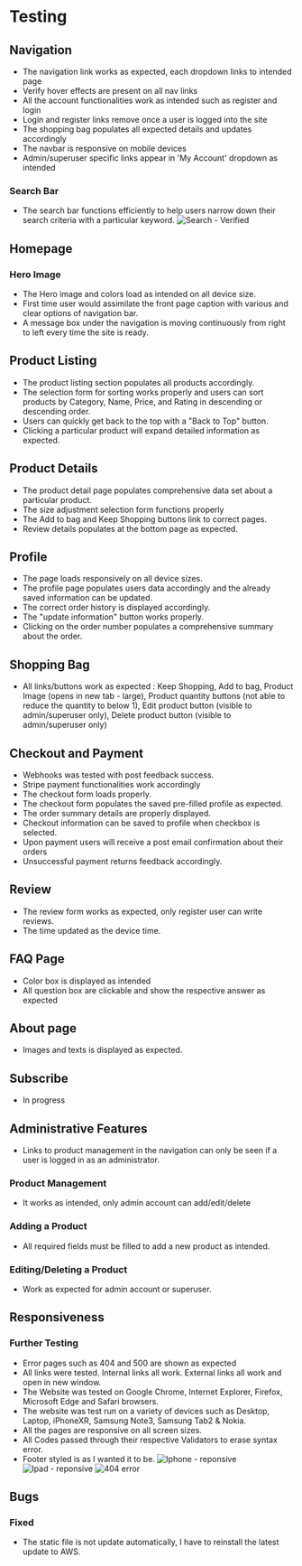 # Testing

## Navigation

-   The navigation link works as expected, each dropdown links to intended page
-   Verify hover effects are present on all nav links
-   All the account functionalities work as intended such as register and login
-   Login and register links remove once a user is logged into the site
-   The shopping bag populates all expected details and updates accordingly
-   The navbar is responsive on mobile devices
-   Admin/superuser specific links appear in 'My Account' dropdown as intended

### Search Bar

-   The search bar functions efficiently to help users narrow down their search criteria with a particular keyword.
![Search - Verified](documentation/testing/search.png) 

## Homepage

### Hero Image

-   The Hero image and colors load as intended on all device size.
-   First time user would assimilate the front page caption with various and clear options of navigation bar.
-   A message box under the navigation is moving continuously from right to left every time the site is ready.

## Product Listing

-   The product listing section populates all products accordingly.
-   The selection form for sorting works properly and users can sort products by Category, Name, Price, and Rating in descending or descending order.
-   Users can quickly get back to the top with a "Back to Top" button.
-   Clicking a particular product will expand detailed information as expected.

## Product Details

-   The product detail page populates comprehensive data set about a particular product.
-   The size adjustment selection form functions properly
-   The Add to bag and Keep Shopping buttons link to correct pages.
-   Review details populates at the bottom page as expected.

## Profile

-   The page loads responsively on all device sizes.
-   The profile page populates users data accordingly and the already saved information can be updated.
-   The correct order history is displayed accordingly.
-   The "update information" button works properly.
-   Clicking on the order number populates a comprehensive summary about the order.

## Shopping Bag

- All links/buttons work as expected :
Keep Shopping, Add to bag, Product Image (opens in new tab - large), Product quantity buttons (not able to reduce the quantity to below 1), Edit product button (visible to admin/superuser only), Delete product button (visible to admin/superuser only) 

## Checkout and Payment

-   Webhooks was tested with post feedback success.
-   Stripe payment functionalities work accordingly
-   The checkout form loads properly.
-   The checkout form populates the saved pre-filled profile as expected.
-   The order summary details are properly displayed.
-   Checkout information can be saved to profile when checkbox is selected.
-   Upon payment users will receive a post email confirmation about their orders 
-   Unsuccessful payment returns feedback accordingly.

## Review

-   The review form works as expected, only register user can write reviews.
-   The time updated as the device time.

## FAQ Page

-   Color box is displayed as intended
-   All question box are clickable and show the respective answer as expected

## About page

-  Images and texts is displayed as expected.

## Subscribe

-   In progress

## Administrative Features

-   Links to product management in the navigation can only be seen if a user is logged in as an administrator.

### Product Management

-  It works as intended, only admin account can add/edit/delete

### Adding a Product

-   All required fields must be filled to add a new product as intended.

### Editing/Deleting a Product

-  Work as expected for admin account or superuser.

## Responsiveness

### Further Testing
* Error pages such as 404 and 500 are shown as expected
* All links were tested. Internal links all work. External links all work and open in new window.
* The Website was tested on Google Chrome, Internet Explorer, Firefox, Microsoft Edge and Safari browsers.
* The website was test run on a variety of devices such as Desktop, Laptop, iPhoneXR, Samsung Note3, Samsung Tab2 & Nokia.
* All the pages are responsive on all screen sizes.
* All Codes passed through their respective Validators to erase syntax error.
* Footer styled is as I wanted it to be.
![Iphone - reponsive](documentation/testing/iphone_test.png) 
![Ipad - reponsive](documentation/testing/Ipad_test.png) 
![404 error](documentation/testing/404.png) 

## Bugs

### Fixed

* The static file is not update automatically, I have to reinstall the latest update to AWS.